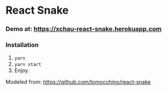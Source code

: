 # React Snake

### Demo at: https://xchau-react-snake.herokuapp.com

### Installation
1. `yarn`
2. `yarn start`
3. Enjoy.

Modeled from: https://github.com/tomocchino/react-snake
